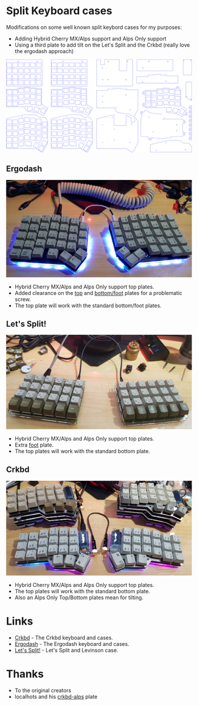 # Split Keyboard cases 
Modifications on some well known split keybord cases for my purposes:
  - Adding Hybrid Cherry MX/Alps support and Alps Only support
  - Using a third plate to add tilt on the Let's Split and the Crkbd (really love the ergodash approach)
  
![](split_cases.png)  

## Ergodash
![](images/ergodash.jpg)
* Hybrid Cherry MX/Alps and Alps Only support top plates.
* Added clearance on the [top](images/ergodash_clearance_1.jpg) and [bottom/foot](images/ergodash_clearance_2.jpg) plates for a problematic screw.
* The top plate will work with the standard bottom/foot plates.

## Let's Split!
![](images/lets_split.jpg)
* Hybrid Cherry MX/Alps and Alps Only support top plates.
* Extra [foot](images/lets_split_tilt.jpg) plate.
* The top plates will work with the standard bottom plate.

## Crkbd
![](images/crkbd.jpg)
* Hybrid Cherry MX/Alps and Alps Only support top plates.
* The top plates will work with the standard bottom plate.
* Also an Alps Only Top/Bottom plates mean for tilting.

# Links
* [Crkbd](https://github.com/foostan/crkbd) - The Crkbd keyboard and cases.
* [Ergodash](https://github.com/omkbd/ErgoDash) - The Ergodash keyboard and cases.
* [Let's Split!](https://github.com/keebio/lets-split-levinson-case) - Let's Split and Levinson case.

# Thanks
* To the original creators
* localhots and his [crkbd-alps](https://github.com/localhots/crkbd-alps) plate 
